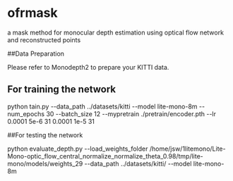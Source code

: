 # ofrmask
a mask method for monocular depth estimation using optical flow network and reconstructed points



##Data Preparation

Please refer to Monodepth2 to prepare your KITTI data.

## For training the network










python tain.py --data_path
../datasets/kitti
--model
lite-mono-8m
--num_epochs
30
--batch_size
12
--mypretrain
./pretrain/encoder.pth
--lr
0.0001
5e-6
31
0.0001
1e-5
31
















##For testing the network









python evaluate_depth.py --load_weights_folder
/home/jsw/1litemono/Lite-Mono-optic_flow_central_normalize_normalize_theta_0.98/tmp/lite-mono/models/weights_29
--data_path
../datasets/kitti/
--model
lite-mono-8m
